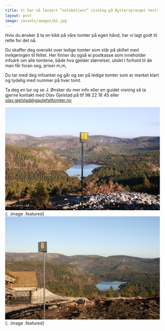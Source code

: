 ```yaml
---
title: Vi har nå lansert ”selvbetjent” visning på Rytterspranget Vest!
layout: post
image: /assets/images/b2.jpg
---
```


Hvis du ønsker å ta en kikk på våre tomter på egen hånd, har vi lagt godt til rette for det nå.

<!--more-->

Du skaffer deg oversikt over ledige tomter som står på skiltet med innkjøringen til feltet.
Her finner du også ei postkasse som inneholder infoark om alle tomtene, både hva gjelder størrelser, utsikt i forhold til de man får foran seg, priser m,m,

Du tar med deg infoarket og går og ser på ledige tomter som er merket klart og tydelig med nummer på hver tomt.

Ta deg en tur og se J. Ønsker du mer info eller en guidet visning så ta gjerne kontakt med Olav Gjelstad på tlf 98 22 18 45 eller [olav.gjelstad@gautefalltomter.no](olav.gjelstad@gautefalltomter.no) 

![](/assets/images/b3.jpg){: .image .featured}
![](/assets/images/b4.jpg){: .image .featured}


